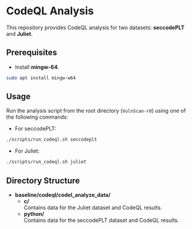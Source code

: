 # CodeQL Analysis

This repository provides CodeQL analysis for two datasets: **seccodePLT** and **Juliet**.

## Prerequisites

- Install **mingw-64**.
```bash
sudo apt install mingw-w64
```

## Usage

Run the analysis script from the root directory (`VulnScan-r0`) using one of the following commands:

- For seccodePLT:
```bash
./scripts/run_codeql.sh seccodeplt
```

- For Juliet:
```bash
./scripts/run_codeql.sh juliet
```

## Directory Structure
- **baseline/codeql/codel_analyze_data/**
  - **c/**  
    Contains data for the Juliet dataset and CodeQL results.
  - **python/**  
    Contains data for the seccodePLT dataset and CodeQL results.
